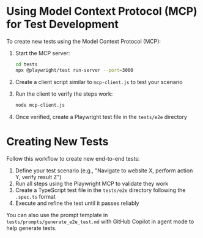 # Using Model Context Protocol (MCP) for Test Development

To create new tests using the Model Context Protocol (MCP):

1. Start the MCP server:

   ```sh
   cd tests
   npx @playwright/test run-server --port=3000
   ```

2. Create a client script similar to `mcp-client.js` to test your scenario
3. Run the client to verify the steps work:

   ```sh
   node mcp-client.js
   ```

4. Once verified, create a Playwright test file in the `tests/e2e` directory

# Creating New Tests

Follow this workflow to create new end-to-end tests:

1. Define your test scenario (e.g., "Navigate to website X, perform action Y, verify result Z")
2. Run all steps using the Playwright MCP to validate they work
3. Create a TypeScript test file in the `tests/e2e` directory following the `.spec.ts` format
4. Execute and refine the test until it passes reliably

You can also use the prompt template in `tests/prompts/generate_e2e_test.md` with GitHub Copilot in agent mode to help generate tests.

<!-- Generated by Copilot -->
